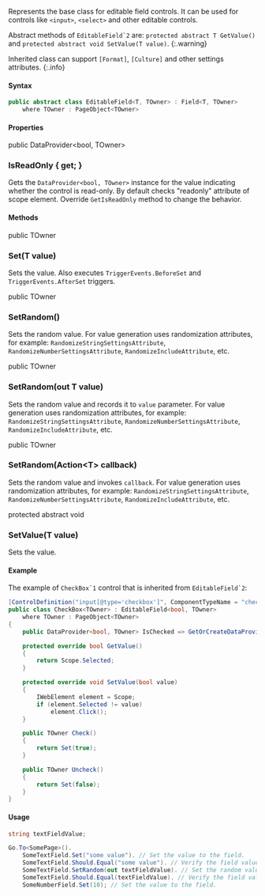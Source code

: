 Represents the base class for editable field controls. It can be used for controls like `<input>`, `<select>` and other editable controls.

Abstract methods of ``EditableField`2`` are: `protected abstract T GetValue()` and `protected abstract void SetValue(T value)`.
{:.warning}

Inherited class can support `[Format]`, `[Culture]` and other settings attributes.
{:.info}

#### Syntax

```cs
public abstract class EditableField<T, TOwner> : Field<T, TOwner>
    where TOwner : PageObject<TOwner>
```

#### Properties

<div class="member">
    <span class="head"><span class="keyword">public</span> <span class="type">DataProvider</span><wbr>&lt;<span class="keyword">bool</span>, <span class="type">TOwner</span>&gt;</span>
    <h3><span class="body">IsReadOnly</span><span class="tail"> { <span class="keyword">get</span>; }</span></h3>
</div>

Gets the `DataProvider<bool, TOwner>` instance for the value indicating whether the control is read-only. By default checks "readonly" attribute of scope element. Override `GetIsReadOnly` method to change the behavior.

#### Methods

<div class="member">
    <span class="head"><span class="keyword">public</span> <span class="type">TOwner</span></span>
    <h3><span class="body">Set</span><span class="tail">(<span class="type">T</span> value)</span></h3>
</div>

Sets the value. 
Also executes `TriggerEvents.BeforeSet` and `TriggerEvents.AfterSet` triggers.

<div class="member">
    <span class="head"><span class="keyword">public</span> <span class="type">TOwner</span></span>
    <h3><span class="body">SetRandom()</span></h3>
</div>

Sets the random value. 
For value generation uses randomization attributes, for example: `RandomizeStringSettingsAttribute`, `RandomizeNumberSettingsAttribute`, `RandomizeIncludeAttribute`, etc.

<div class="member">
    <span class="head"><span class="keyword">public</span> <span class="type">TOwner</span></span>
    <h3><span class="body">SetRandom</span><span class="tail">(<span class="keyword">out</span> <span class="type">T</span> value)</span></h3>
</div>

Sets the random value and records it to `value` parameter. 
For value generation uses randomization attributes, for example: `RandomizeStringSettingsAttribute`, `RandomizeNumberSettingsAttribute`, `RandomizeIncludeAttribute`, etc.

<div class="member">
    <span class="head"><span class="keyword">public</span> <span class="type">TOwner</span></span>
    <h3><span class="body">SetRandom</span><span class="tail">(<span class="type">Action</span><wbr>&lt;<span class="type">T</span>&gt; callback)</span></h3>
</div>

Sets the random value and invokes `callback`. 
For value generation uses randomization attributes, for example: `RandomizeStringSettingsAttribute`, `RandomizeNumberSettingsAttribute`, `RandomizeIncludeAttribute`, etc.

<div class="member">
    <span class="head"><span class="keyword">protected</span> <span class="keyword">abstract</span> <span class="keyword">void</span></span>
    <h3><span class="body">SetValue</span><span class="tail">(<span class="type">T</span> value)</span></h3>
</div>

Sets the value.

#### Example

The example of ``CheckBox`1`` control that is inherited from ``EditableField`2``:

```cs
[ControlDefinition("input[@type='checkbox']", ComponentTypeName = "checkbox")]
public class CheckBox<TOwner> : EditableField<bool, TOwner>
    where TOwner : PageObject<TOwner>
{
    public DataProvider<bool, TOwner> IsChecked => GetOrCreateDataProvider("checked", () => Value);

    protected override bool GetValue()
    {
        return Scope.Selected;
    }

    protected override void SetValue(bool value)
    {
        IWebElement element = Scope;
        if (element.Selected != value)
            element.Click();
    }

    public TOwner Check()
    {
        return Set(true);
    }

    public TOwner Uncheck()
    {
        return Set(false);
    }
}
```

#### Usage

```cs
string textFieldValue;

Go.To<SomePage>().
    SomeTextField.Set("some value"). // Set the value to the field.
    SomeTextField.Should.Equal("some value"). // Verify the field value.
    SomeTextField.SetRandom(out textFieldValue). // Set the random value to the field.
    SomeTextField.Should.Equal(textFieldValue). // Verify the field value.
    SomeNumberField.Set(10); // Set the value to the field.
```